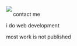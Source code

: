 <img align="left" src="https://github-readme-stats.vercel.app/api/top-langs?username=dleovl&show_icons=true&count_private=true&theme=tokyonight&locale=en&layout=compact" />

<a href="https://discord.com/users/772340930694611014" style="text-decoration:none">contact me</a>
<!-- why so nitpicky on styling? -->

i do web development

most work is not published

